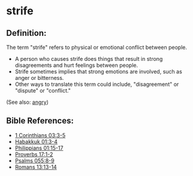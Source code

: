# strife #

## Definition: ##

The term "strife" refers to physical or emotional conflict between people.

* A person who causes strife does things that result in strong disagreements and hurt feelings between people.
* Strife sometimes implies that strong emotions are involved, such as anger or bitterness.
* Other ways to translate this term could include, "disagreement" or "dispute" or "conflict."

(See also: [angry](../other/angry.md))

## Bible References: ##

* [1 Corinthians 03:3-5](https://door43.org/en/bible/notes/1co/03/03)
* [Habakkuk 01:3-4](https://door43.org/en/bible/notes/hab/01/03)
* [Philippians 01:15-17](https://door43.org/en/bible/notes/php/01/15)
* [Proverbs 17:1-2](https://door43.org/en/bible/notes/pro/17/01)
* [Psalms 055:8-9](https://door43.org/en/bible/notes/psa/055/008)
* [Romans 13:13-14](https://door43.org/en/bible/notes/rom/13/13)

